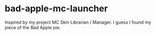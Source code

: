 # bad-apple-mc-launcher
Inspired by my project MC Skin Librarian / Manager. I guess I found my piece of the Bad Apple pie.
